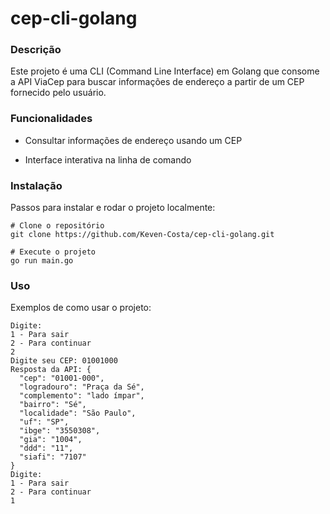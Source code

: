 # cep-cli-golang

### Descrição
Este projeto é uma CLI (Command Line Interface) em Golang que consome a API ViaCep para buscar informações de endereço a partir de um CEP fornecido pelo usuário.

### Funcionalidades
- Consultar informações de endereço usando um CEP

- Interface interativa na linha de comando

### Instalação
Passos para instalar e rodar o projeto localmente:


```
# Clone o repositório
git clone https://github.com/Keven-Costa/cep-cli-golang.git

# Execute o projeto
go run main.go
```

### Uso
Exemplos de como usar o projeto:

```
Digite: 
1 - Para sair 
2 - Para continuar
2
Digite seu CEP: 01001000
Resposta da API: {
  "cep": "01001-000",
  "logradouro": "Praça da Sé",
  "complemento": "lado ímpar",
  "bairro": "Sé",
  "localidade": "São Paulo",
  "uf": "SP",
  "ibge": "3550308",
  "gia": "1004",
  "ddd": "11",
  "siafi": "7107"
}
Digite: 
1 - Para sair 
2 - Para continuar
1



```